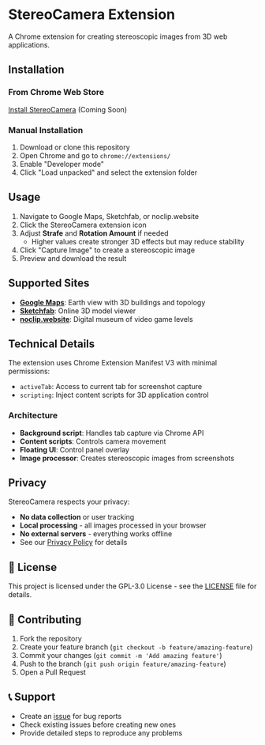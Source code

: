 # StereoCamera Extension

A Chrome extension for creating stereoscopic images from 3D web applications.

## Installation

### From Chrome Web Store

[Install StereoCamera](https://chrome.google.com/webstore) (Coming Soon)

### Manual Installation

1. Download or clone this repository
2. Open Chrome and go to `chrome://extensions/`
3. Enable "Developer mode"
4. Click "Load unpacked" and select the extension folder

## Usage

1. Navigate to Google Maps, Sketchfab, or noclip.website
2. Click the StereoCamera extension icon
3. Adjust **Strafe** and **Rotation Amount** if needed
   - Higher values create stronger 3D effects but may reduce stability
4. Click "Capture Image" to create a stereoscopic image
5. Preview and download the result

## Supported Sites

- **[Google Maps](https://www.google.com/maps)**: Earth view with 3D buildings and topology
- **[Sketchfab](https://sketchfab.com)**: Online 3D model viewer
- **[noclip.website](https://noclip.website)**: Digital museum of video game levels

## Technical Details

The extension uses Chrome Extension Manifest V3 with minimal permissions:

- `activeTab`: Access to current tab for screenshot capture
- `scripting`: Inject content scripts for 3D application control

### Architecture

- **Background script**: Handles tab capture via Chrome API
- **Content scripts**: Controls camera movement
- **Floating UI**: Control panel overlay
- **Image processor**: Creates stereoscopic images from screenshots

## Privacy

StereoCamera respects your privacy:

- **No data collection** or user tracking
- **Local processing** - all images processed in your browser
- **No external servers** - everything works offline
- See our [Privacy Policy](PRIVACY_POLICY.md) for details

## 📄 License

This project is licensed under the GPL-3.0 License - see the [LICENSE](LICENSE) file for details.

## 🤝 Contributing

1. Fork the repository
2. Create your feature branch (`git checkout -b feature/amazing-feature`)
3. Commit your changes (`git commit -m 'Add amazing feature'`)
4. Push to the branch (`git push origin feature/amazing-feature`)
5. Open a Pull Request

## 📞 Support

- Create an [issue](https://github.com/Lorrodev/StereoCamera/issues) for bug reports
- Check existing issues before creating new ones
- Provide detailed steps to reproduce any problems

